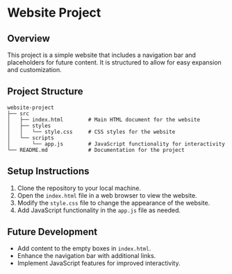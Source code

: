# Website Project

## Overview
This project is a simple website that includes a navigation bar and placeholders for future content. It is structured to allow for easy expansion and customization.

## Project Structure
```
website-project
├── src
│   ├── index.html        # Main HTML document for the website
│   ├── styles
│   │   └── style.css     # CSS styles for the website
│   └── scripts
│       └── app.js        # JavaScript functionality for interactivity
└── README.md             # Documentation for the project
```

## Setup Instructions
1. Clone the repository to your local machine.
2. Open the `index.html` file in a web browser to view the website.
3. Modify the `style.css` file to change the appearance of the website.
4. Add JavaScript functionality in the `app.js` file as needed.

## Future Development
- Add content to the empty boxes in `index.html`.
- Enhance the navigation bar with additional links.
- Implement JavaScript features for improved interactivity.